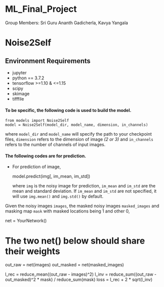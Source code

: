 # ML_Final_Project

Group Members: Sri Guru Ananth Gadicherla, Kavya Yangala

# Noise2Self

## Environment Requirements
- jupyter
- python == 3.7.2
- tensorflow >=1.10 & <=1.15
- scipy
- skimage
- tifffile

#### To be specific, the following code is used to build the model.
```
from models import Noise2Self
model = Noise2Self(model_dir, model_name, dimension, in_channels)
```
where ``model_dir`` and ``model_name`` will specify the path to your checkpoint files, ``dimension`` refers to the dimension of image *(2 or 3)* and ``in_channels`` refers to the number of channels of input images.

#### The following codes are for **prediction**.

- For prediction of image,
  
  model.predict(img[, im_mean, im_std])
  
  where ``img`` is the noisy image for prediction, ``im_mean`` and ``im_std`` are the mean and standard deviation. If ``im_mean`` and ``im_std`` are not specified, it will use ``img.mean()`` and ``img.std()`` by default.


Given the noisy images ``images``, the masked noisy images ``masked_images`` and masking map ``mask`` with masked locations being 1 and other 0,

net = YourNetwork()
# The two net() below should share their weights
out_raw = net(images)
out_masked = net(masked_images) 

l_rec = reduce_mean((out_raw - images)^2)
l_inv = reduce_sum((out_raw - out_masked)^2 * mask) / reduce_sum(mask)
loss = l_rec + 2 * sqrt(l_inv)



